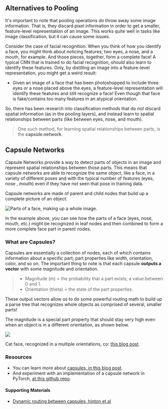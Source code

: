 ## Alternatives to Pooling

It's important to note that pooling operations _do_ throw away some image information. That is, they discard pixel information in order to get a smaller, feature-level representation of an image. This works quite well in tasks like image classification, but it can cause some issues.

Consider the case of facial recognition. When you think of how you identify a face, you might think about noticing features; two eyes, a nose, and a mouth, for example. And those pieces, together, form a complete face! A typical CNN that is trained to do facial recognition, _should_ also learn to identify these features. Only, by distilling an image into a feature-level representation, you might get a weird result:

- Given an image of a face that has been photoshopped to include three eyes or a nose placed above the eyes, a feature-level representation will identify these features and still recognize a face! Even though that face is fake/contains too many features in an atypical orientation.

So, there has been research into classification methods that do _not_ discard spatial information (as in the pooling layers), and instead learn to spatial relationships between parts (like between eyes, nose, and mouth).

> One such method, for learning spatial relationships between parts, is the **capsule network**.

## Capsule Networks

Capsule Networks provide a way to detect parts of objects in an image and represent spatial relationships between those parts. This means that capsule networks are able to recognize the same object, like a face, in a variety of different poses and with the typical number of features (eyes, nose , mouth) even if they have not seen that pose in training data.

Capsule networks are made of parent and child nodes that build up a complete picture of an object.

![Parts of a face, making up a whole image.](https://video.udacity-data.com/topher/2018/November/5bfdc81c_screen-shot-2018-11-27-at-2.40.04-pm/screen-shot-2018-11-27-at-2.40.04-pm.png)

In the example above, you can see how the parts of a face (eyes, nose, mouth, etc.) might be recognized in leaf nodes and then combined to form a more complete face part in parent nodes.

### What are Capsules?

Capsules are essentially a collection of nodes, each of which contains information about a specific part; part properties like width, orientation, color, and so on. The important thing to note is that each capsule **outputs a vector** with some magnitude and orientation.

> - Magnitude (m) = the probability that a part exists; a value between 0 and 1.
> - Orientation (theta) = the state of the part properties.

These output vectors allow us to do some powerful routing math to build up a parse tree that recognizes whole objects as comprised of several, smaller parts!

The magnitude is a special part property that should stay very high even when an object is in a different orientation, as shown below.

![](https://video.udacity-data.com/topher/2018/November/5bfdc9ca_screen-shot-2018-11-27-at-2.48.28-pm/screen-shot-2018-11-27-at-2.48.28-pm.png)

Cat face, recognized in a multiple orientations, co: [this blog post](https://cezannec.github.io/Capsule_Networks/).

### Resources

- You can learn more about [capsules, in this blog post](https://cezannec.github.io/Capsule_Networks/).
- And experiment with an implementation of a capsule network in PyTorch, [at this github repo](https://github.com/cezannec/capsule_net_pytorch).

#### Supporting Materials

- [Dynamic routing between capsules, hinton et al](https://video.udacity-data.com/topher/2018/November/5bfdca4f_dynamic-routing/dynamic-routing.pdf)